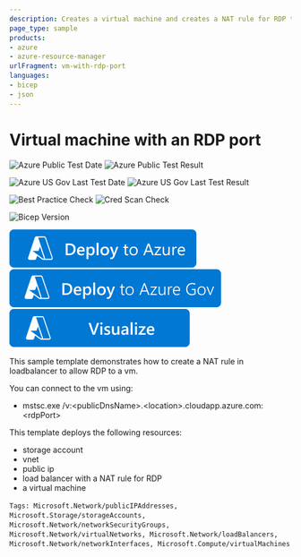 ```yaml
---
description: Creates a virtual machine and creates a NAT rule for RDP to the VM in load balancer
page_type: sample
products:
- azure
- azure-resource-manager
urlFragment: vm-with-rdp-port
languages:
- bicep
- json
---
```

# Virtual machine with an RDP port

![Azure Public Test Date](https://azurequickstartsservice.blob.core.windows.net/badges/quickstarts/microsoft.compute/vm-with-rdp-port/PublicLastTestDate.svg)
![Azure Public Test Result](https://azurequickstartsservice.blob.core.windows.net/badges/quickstarts/microsoft.compute/vm-with-rdp-port/PublicDeployment.svg)

![Azure US Gov Last Test Date](https://azurequickstartsservice.blob.core.windows.net/badges/quickstarts/microsoft.compute/vm-with-rdp-port/FairfaxLastTestDate.svg)
![Azure US Gov Last Test Result](https://azurequickstartsservice.blob.core.windows.net/badges/quickstarts/microsoft.compute/vm-with-rdp-port/FairfaxDeployment.svg)

![Best Practice Check](https://azurequickstartsservice.blob.core.windows.net/badges/quickstarts/microsoft.compute/vm-with-rdp-port/BestPracticeResult.svg)
![Cred Scan Check](https://azurequickstartsservice.blob.core.windows.net/badges/quickstarts/microsoft.compute/vm-with-rdp-port/CredScanResult.svg)

![Bicep Version](https://azurequickstartsservice.blob.core.windows.net/badges/quickstarts/microsoft.compute/vm-with-rdp-port/BicepVersion.svg)

[![Deploy To Azure](https://raw.githubusercontent.com/Azure/azure-quickstart-templates/master/1-CONTRIBUTION-GUIDE/images/deploytoazure.svg?sanitize=true)](https://portal.azure.com/#create/Microsoft.Template/uri/https%3A%2F%2Fraw.githubusercontent.com%2FAzure%2Fazure-quickstart-templates%2Fmaster%2Fquickstarts%2Fmicrosoft.compute%2Fvm-with-rdp-port%2Fazuredeploy.json)
[![Deploy To Azure US Gov](https://raw.githubusercontent.com/Azure/azure-quickstart-templates/master/1-CONTRIBUTION-GUIDE/images/deploytoazuregov.svg?sanitize=true)](https://portal.azure.us/#create/Microsoft.Template/uri/https%3A%2F%2Fraw.githubusercontent.com%2FAzure%2Fazure-quickstart-templates%2Fmaster%2Fquickstarts%2Fmicrosoft.compute%2Fvm-with-rdp-port%2Fazuredeploy.json)
[![Visualize](https://raw.githubusercontent.com/Azure/azure-quickstart-templates/master/1-CONTRIBUTION-GUIDE/images/visualizebutton.svg?sanitize=true)](http://armviz.io/#/?load=https%3A%2F%2Fraw.githubusercontent.com%2FAzure%2Fazure-quickstart-templates%2Fmaster%2Fquickstarts%2Fmicrosoft.compute%2Fvm-with-rdp-port%2Fazuredeploy.json)

This sample template demonstrates how to create a NAT rule in loadbalancer to allow RDP to a vm.

You can connect to the vm using:

* mstsc.exe /v:&lt;publicDnsName&gt;.&lt;location&gt;.cloudapp.azure.com:&lt;rdpPort&gt;

This template deploys the following resources:
<ul><li>storage account</li><li>vnet</li><li>public ip</li><li>load balancer with a NAT rule for RDP</li><li>a virtual machine</li></ul>

`Tags: Microsoft.Network/publicIPAddresses, Microsoft.Storage/storageAccounts, Microsoft.Network/networkSecurityGroups, Microsoft.Network/virtualNetworks, Microsoft.Network/loadBalancers, Microsoft.Network/networkInterfaces, Microsoft.Compute/virtualMachines`
